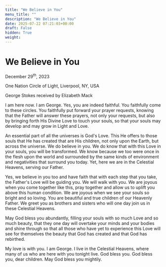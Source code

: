 ```yaml
---
title: "We Believe in You"
menu_title: ""
description: "We Believe in You"
date: 2025-07-22 07:21:03+00:00
draft: False
hidden: True
weight:
---
```

# We Believe in You

December 29<sup>th</sup>, 2023

One Nation Circle of Light, Liverpool, NY, USA

George Stokes received by Elizabeth Mack

I am here now. I am George. Yes, you are indeed faithful. You faithfully come to these circles. You faithfully put forward your prayer requests, knowing that the Father will answer these prayers, not only your requests, but also by bringing forth His Divine Love to touch your souls, so that your souls may develop and may grow in Light and Love.

An essential part of all the universes is God's Love. This He offers to those souls that He has created that are His children, not only upon the Earth, but across the universe. We do believe in you. We do know that with this Love in your souls, you will be transformed. We know because we too were once in the flesh upon the world and surrounded by the same kinds of environment and negativities that surround you today. Yet, here we are in the Celestial Heavens, serving our Father.

Yes, we believe in you too and have faith that with each step that you take, the Father's Love will be guiding you. We will walk with you. We are joyous when you come together like this, pray together and allow us to uplift you above this human condition. We are joyous when we see your souls so bright and so loving. You are beautiful and true children of our Heavenly Father. We greet you as brothers and sisters who will one day join us in these Celestial Heavens.

May God bless you abundantly, filling your souls with so much Love and so much beauty, that they one day will overtake your minds and your bodies and shine through so that all those who have yet to experience this Love will see for themselves the beauty that God has created and that God has rebirthed.

My love is with you. I am George. I live in the Celestial Heavens, where many of us who are here with you tonight live. God bless you. God bless you, dear children. May God bless you mightily.
